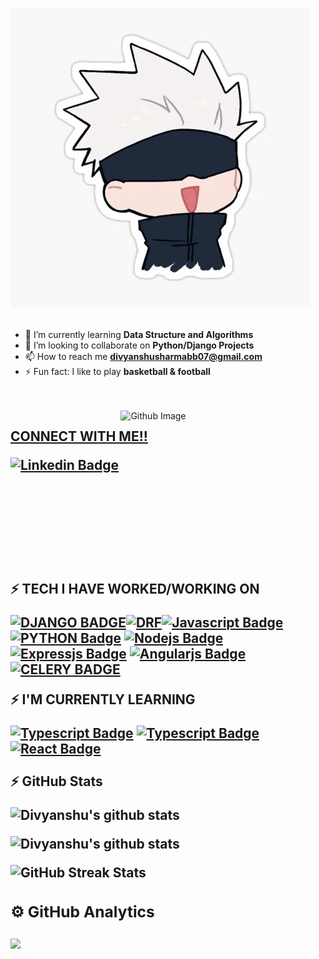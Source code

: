 <!-- ### Hi there 👋 -->
![Hi, I'm Divyanshu I'm a DJANGO developer](https://github.com/Blackfury7/Blackfury7/blob/main/assets/gojo1.gif)
<br><br>

<!--
**Blackfury7/Blackfury7** is a ✨ _special_ ✨ repository because its `README.md` (this file) appears on your GitHub profile.

Here are some ideas to get you started:
-->

<!-- - 🔭 I’m currently working on a **B2C E-com Project** -->
- 🌱 I’m currently learning **Data Structure and Algorithms**
- 👯 I’m looking to collaborate on **Python/Django Projects**
- 📫 How to reach me **divyanshusharmabb07@gmail.com**
- ⚡ Fun fact: I like to play **basketball & football**
<!-- - 🤔 I’m looking for help with ... -->
<!-- - 💬 Ask me about ... -->
<!-- - 😄 Pronouns: ... -->
<br><br>
<img width="65%" align="right" alt="Github Image" src="https://raw.githubusercontent.com/onimur/.github/master/.resources/git-header.svg" />
<h2><b><u> CONNECT WITH ME!!</u>

[![Linkedin Badge](https://img.shields.io/badge/-DivyanshuSharma-0e76a8?style=for-the-badge&labelColor=0e76a8&logo=linkedin&logoColor=white)](https://www.linkedin.com/in/divyanshu-sharma-7a4473195/)<br>
<!-- [![GMAIL Badge](https://img.shields.io/badge/-DivyanshuSharma-FF0000?style=for-the-badge&labelColor=&logo=gmail&logoColor=white)](divyanshusharmabb07@gmail.com) -->


<br><br><br><br><br><br>
⚡ TECH I HAVE WORKED/WORKING ON 


[![DJANGO BADGE](https://img.shields.io/badge/-django-8db600?style=for-the-badge&labelColor=black&logo=django&logoColor=8db600)](#)[![DRF](https://img.shields.io/badge/-djangorestframework-ADD8E6?style=for-the-badge&labelColor=black&logo=djangorestframework&logoColor=8db600)](#)[![Javascript Badge](https://img.shields.io/badge/-Javascript-F0DB4F?style=for-the-badge&labelColor=black&logo=javascript&logoColor=F0DB4F)](#) [![PYTHON Badge](https://img.shields.io/badge/-python-ADD8E6?style=for-the-badge&labelColor=black&logo=python&logoColor=ADD8E6F)](#)  [![Nodejs Badge](https://img.shields.io/badge/-Nodejs-3C873A?style=for-the-badge&labelColor=black&logo=node.js&logoColor=3C873A)](#)
[![Expressjs Badge](https://img.shields.io/badge/-expressjs-CCCC00?style=for-the-badge&labelColor=black&logo=node.js&logoColor=CCCC00)](#) 
[![Angularjs Badge](https://img.shields.io/badge/-angularjs-722F37?style=for-the-badge&labelColor=black&logo=angularjs&logoColor=722F37)](#)
[![CELERY BADGE](https://img.shields.io/badge/-celery-8db600?style=for-the-badge&labelColor=black&logo=celery&logoColor=8db600)](#)

⚡ I'M CURRENTLY LEARNING

[![Typescript Badge](https://img.shields.io/badge/-Typescript-007acc?style=for-the-badge&labelColor=black&logo=typescript&logoColor=007acc)](#)
[![Typescript Badge](https://img.shields.io/badge/-Redux-007acc?style=for-the-badge&labelColor=black&logo=Redux&logoColor=007acc)](#)
[![React Badge](https://img.shields.io/badge/-React-61DBFB?style=for-the-badge&labelColor=black&logo=react&logoColor=61DBFB)](#)
<br><br>
⚡ GitHub Stats<br>

![Divyanshu's github stats](https://github-readme-stats.vercel.app/api?username=Blackfury7&show_icons=true&theme=radical&line_height=27)

![Divyanshu's github stats](https://github-readme-stats.vercel.app/api/top-langs/?username=Blackfury7&hide=css,java,html&theme=radical)


![GitHub Streak Stats](https://github-readme-streak-stats.herokuapp.com/?user=Blackfury7&theme=dark)

<h3> ⚙️  GitHub Analytics </h3>
<img src="https://activity-graph.herokuapp.com/graph?username=Blackfury7&theme=react-dark"/>
